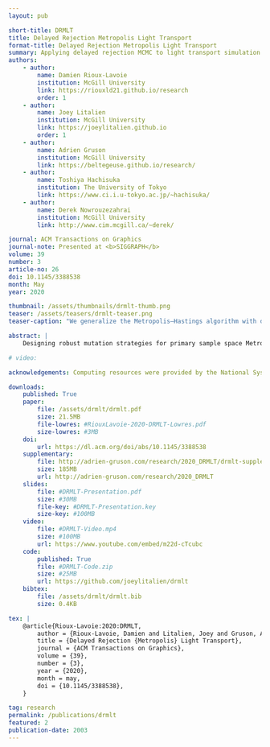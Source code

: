 ```yaml
---
layout: pub

short-title: DRMLT
title: Delayed Rejection Metropolis Light Transport
format-title: Delayed Rejection Metropolis Light Transport
summary: Applying delayed rejection MCMC to light transport simulation
authors:
    - author:
        name: Damien Rioux-Lavoie
        institution: McGill University
        link: https://riouxld21.github.io/research
        order: 1
    - author:
        name: Joey Litalien
        institution: McGill University
        link: https://joeylitalien.github.io
        order: 1
    - author:
        name: Adrien Gruson
        institution: McGill University
        link: https://beltegeuse.github.io/research/
    - author:
        name: Toshiya Hachisuka
        institution: The University of Tokyo
        link: https://www.ci.i.u-tokyo.ac.jp/~hachisuka/
    - author:
        name: Derek Nowrouzezahrai
        institution: McGill University
        link: http://www.cim.mcgill.ca/~derek/

journal: ACM Transactions on Graphics
journal-note: Presented at <b>SIGGRAPH</b>
volume: 39
number: 3
article-no: 26
doi: 10.1145/3388538
month: May
year: 2020

thumbnail: /assets/thumbnails/drmlt-thumb.png
teaser: /assets/teasers/drmlt-teaser.png
teaser-caption: "We generalize the Metropolis–Hastings algorithm with delayed rejection: our <i>delayed rejection Metropolis light transport</i> (DRMLT) method selectively applies different mutation strategies, improving upon one-stage primary sample space algorithms, i.e., PSSMLT with Gaussian proposals (PSSMLT / G) and H2MC. One variant of our method first attempts an isotropic Gaussian proposal, resorting to more intricate kernels (that improve local exploration with differential information) only when the first attempt failed, e.g., on rough dielectrics. DRMLT focuses computations in hard-to-explore regions without compromising quality in comparatively simpler regions (e.g., on the board). We visualize a per-pixel relative second-stage acceptance, where violet and yellow extremes respectively indicate the efficiency of the first and second stages."

abstract: |
    Designing robust mutation strategies for primary sample space Metropolis light transport is a challenging problem: poorly-tuned mutations both hinder state space exploration and introduce structured image artifacts. Scenes with complex materials, lighting and geometry make hand-designing strategies that remain optimal over the entire state space infeasible. Moreover, these difficult regions are often sparse in state space, and so relying exclusively on intricate—and often expensive—proposal mechanisms can be wasteful where simpler inexpensive mechanisms are more sample efficient. We generalize Metropolis–Hastings light transport to employ a flexible two-stage mutation strategy based on delayed rejection Markov chain Monte Carlo. Our approach generates multiple proposals based on the failure of previous ones, all while preserving Markov chain ergodicity. This allows us to reduce error while maintaining fast global exploration and low correlation across chains. Direct application of delayed rejection to light transport leads to low acceptance probabilities, and so we also propose a novel transition kernel to alleviate this issue. We benchmark our approach on several applications including <i>bold-then-timid</i> and <i>cheap-then-expensive</i> proposals across different light transport algorithms. Our method is applicable to any primary sample space algorithm with minimal implementation effort, producing consistently better results on a variety of challenging scenes.

# video:

acknowledgements: Computing resources were provided by the National Systems of Compute Canada. This research was partially funded by the Natural Sciences and Engineering Council of Canada (RGPIN-2018-05669) and the Japan Society for the Promotion of Science KAKENHI (18KK0309).

downloads:
    published: True
    paper:
        file: /assets/drmlt/drmlt.pdf
        size: 21.5MB
        file-lowres: #RiouxLavoie-2020-DRMLT-Lowres.pdf
        size-lowres: #3MB
    doi:
        url: https://dl.acm.org/doi/abs/10.1145/3388538
    supplementary:
        file: http://adrien-gruson.com/research/2020_DRMLT/drmlt-supplemental.zip
        size: 185MB
        url: http://adrien-gruson.com/research/2020_DRMLT
    slides:
        file: #DRMLT-Presentation.pdf
        size: #30MB
        file-key: #DRMLT-Presentation.key
        size-key: #100MB
    video:
        file: #DRMLT-Video.mp4
        size: #100MB
        url: https://www.youtube.com/embed/m22d-cTcubc
    code:
        published: True
        file: #DRMLT-Code.zip
        size: #25MB
        url: https://github.com/joeylitalien/drmlt
    bibtex:
        file: /assets/drmlt/drmlt.bib
        size: 0.4KB

tex: |
    @article{Rioux-Lavoie:2020:DRMLT,
        author = {Rioux-Lavoie, Damien and Litalien, Joey and Gruson, Adrien and Hachisuka, Toshiya and Nowrouzezahrai, Derek},
        title = {Delayed Rejection {Metropolis} Light Transport},
        journal = {ACM Transactions on Graphics},
        volume = {39},
        number = {3},
        year = {2020},
        month = may,
        doi = {10.1145/3388538},
    }

tag: research
permalink: /publications/drmlt
featured: 2
publication-date: 2003
---
```

